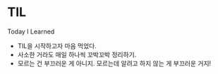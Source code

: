 # TIL
Today I Learned

- TIL을 시작하고자 마음 먹었다.
- 사소한 거라도 매일 하나씩 꼬박꼬박 정리하기.
- 모르는 건 부끄러운 게 아니지. 모르는데 알려고 하지 않는 게 부끄러운 거지!
